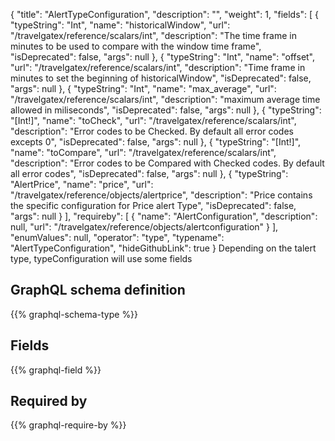 {
  "title": "AlertTypeConfiguration",
  "description": "",
  "weight": 1,
  "fields": [
    {
      "typeString": "Int",
      "name": "historicalWindow",
      "url": "/travelgatex/reference/scalars/int",
      "description": "The time frame in minutes to be used to compare with the window time frame",
      "isDeprecated": false,
      "args": null
    },
    {
      "typeString": "Int",
      "name": "offset",
      "url": "/travelgatex/reference/scalars/int",
      "description": "Time frame in minutes to set the beginning of historicalWindow",
      "isDeprecated": false,
      "args": null
    },
    {
      "typeString": "Int",
      "name": "max_average",
      "url": "/travelgatex/reference/scalars/int",
      "description": "maximum average time allowed in miliseconds",
      "isDeprecated": false,
      "args": null
    },
    {
      "typeString": "[Int!]",
      "name": "toCheck",
      "url": "/travelgatex/reference/scalars/int",
      "description": "Error codes to be Checked. By default  all error codes excepts 0",
      "isDeprecated": false,
      "args": null
    },
    {
      "typeString": "[Int!]",
      "name": "toCompare",
      "url": "/travelgatex/reference/scalars/int",
      "description": "Error codes to be Compared with Checked codes. By default all error codes",
      "isDeprecated": false,
      "args": null
    },
    {
      "typeString": "AlertPrice",
      "name": "price",
      "url": "/travelgatex/reference/objects/alertprice",
      "description": "Price contains the specific configuration for Price alert Type",
      "isDeprecated": false,
      "args": null
    }
  ],
  "requireby": [
    {
      "name": "AlertConfiguration",
      "description": null,
      "url": "/travelgatex/reference/objects/alertconfiguration"
    }
  ],
  "enumValues": null,
  "operator": "type",
  "typename": "AlertTypeConfiguration",
  "hideGithubLink": true
}
Depending on the talert type, typeConfiguration will use some fields 
## GraphQL schema definition

{{% graphql-schema-type %}}

## Fields

{{% graphql-field %}}

## Required by

{{% graphql-require-by %}}

